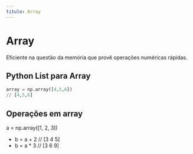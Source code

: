 ```yaml
---
titulo: Array
---
```




# Array

Eficiente na questão da memória que provê operações numéricas rápidas.

## Python List para Array
~~~Python
array = np.array([4,5,6]) 
// [4,5,6]
~~~

## Operações em array
a = np.array([1, 2, 3])

- b = a + 2  // [3 4 5]
- b = a * 3  // [3 6 9]
